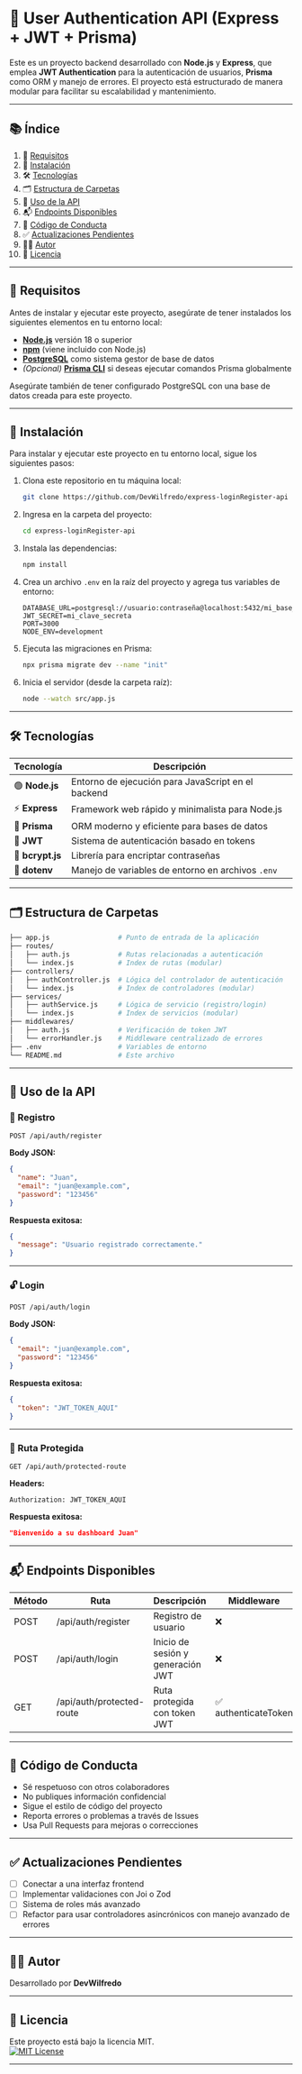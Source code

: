 # 🔐 User Authentication API (Express + JWT + Prisma)

Este es un proyecto backend desarrollado con **Node.js** y **Express**, que emplea **JWT Authentication** para la autenticación de usuarios, **Prisma** como ORM y manejo de errores. El proyecto está estructurado de manera modular para facilitar su escalabilidad y mantenimiento.

---

## 📚 Índice

1. 🧰 [Requisitos](#Requisitos)  
2. 🚀 [Instalación](#Instalación)  
3. 🛠️ [Tecnologías](#Tecnologías)  
4. 🗂️ [Estructura de Carpetas](#Estructura-de-Carpetas)  
5. 📡 [Uso de la API](#Uso-de-la-API)  
6. 📬 [Endpoints Disponibles](#Endpoints-Disponibles)  
7. 📖 [Código de Conducta](#Código-de-Conducta)  
8. ✅ [Actualizaciones Pendientes](#Actualizaciones-Pendientes)  
9. 👨‍💻 [Autor](#Autor)  
10. 🪪 [Licencia](#Licencia)  

---

## 🧰 Requisitos

Antes de instalar y ejecutar este proyecto, asegúrate de tener instalados los siguientes elementos en tu entorno local:

- **[Node.js](https://nodejs.org/)** versión 18 o superior  
- **[npm](https://www.npmjs.com/)** (viene incluido con Node.js)  
- **[PostgreSQL](https://www.postgresql.org/)** como sistema gestor de base de datos  
- *(Opcional)* **[Prisma CLI](https://www.prisma.io/docs/reference/api-reference/command-reference)** si deseas ejecutar comandos Prisma globalmente  

Asegúrate también de tener configurado PostgreSQL con una base de datos creada para este proyecto.

---

## 🚀 Instalación

Para instalar y ejecutar este proyecto en tu entorno local, sigue los siguientes pasos:

1. Clona este repositorio en tu máquina local:
   ```bash
   git clone https://github.com/DevWilfredo/express-loginRegister-api
   ```

2. Ingresa en la carpeta del proyecto:
   ```bash
   cd express-loginRegister-api
   ```

3. Instala las dependencias:
   ```bash
   npm install
   ```

4. Crea un archivo `.env` en la raíz del proyecto y agrega tus variables de entorno:
   ```env
   DATABASE_URL=postgresql://usuario:contraseña@localhost:5432/mi_base_de_datos
   JWT_SECRET=mi_clave_secreta
   PORT=3000
   NODE_ENV=development
   ```

5. Ejecuta las migraciones en Prisma:
   ```bash
   npx prisma migrate dev --name "init"
   ```

6. Inicia el servidor (desde la carpeta raíz):
   ```bash
   node --watch src/app.js
   ```

---

## 🛠️ Tecnologías

| Tecnología     | Descripción                                               |
|----------------|-----------------------------------------------------------|
| 🟢 **Node.js**  | Entorno de ejecución para JavaScript en el backend       |
| ⚡ **Express**  | Framework web rápido y minimalista para Node.js          |
| 🧬 **Prisma**   | ORM moderno y eficiente para bases de datos              |
| 🔐 **JWT**      | Sistema de autenticación basado en tokens                |
| 🔑 **bcrypt.js**| Librería para encriptar contraseñas                      |
| 🌱 **dotenv**   | Manejo de variables de entorno en archivos `.env`        |

---

## 🗂️ Estructura de Carpetas

```bash
├── app.js                 # Punto de entrada de la aplicación
├── routes/
│   ├── auth.js            # Rutas relacionadas a autenticación
│   └── index.js           # Index de rutas (modular)
├── controllers/
│   ├── authController.js  # Lógica del controlador de autenticación
│   └── index.js           # Index de controladores (modular)
├── services/
│   ├── authService.js     # Lógica de servicio (registro/login)
│   └── index.js           # Index de servicios (modular)
├── middlewares/
│   ├── auth.js            # Verificación de token JWT
│   └── errorHandler.js    # Middleware centralizado de errores
├── .env                   # Variables de entorno
└── README.md              # Este archivo
```

---

## 📡 Uso de la API

### 🔑 Registro

```http
POST /api/auth/register
```

**Body JSON:**
```json
{
  "name": "Juan",
  "email": "juan@example.com",
  "password": "123456"
}
```

**Respuesta exitosa:**
```json
{
  "message": "Usuario registrado correctamente."
}
```

---

### 🔓 Login

```http
POST /api/auth/login
```

**Body JSON:**
```json
{
  "email": "juan@example.com",
  "password": "123456"
}
```

**Respuesta exitosa:**
```json
{
  "token": "JWT_TOKEN_AQUI"
}
```

---

### 🔐 Ruta Protegida

```http
GET /api/auth/protected-route
```

**Headers:**
```
Authorization: JWT_TOKEN_AQUI
```

**Respuesta exitosa:**
```json
"Bienvenido a su dashboard Juan"
```

---

## 📬 Endpoints Disponibles

| Método | Ruta                      | Descripción                        | Middleware             |
|--------|---------------------------|------------------------------------|------------------------|
| POST   | /api/auth/register        | Registro de usuario                | ❌                     |
| POST   | /api/auth/login           | Inicio de sesión y generación JWT  | ❌                     |
| GET    | /api/auth/protected-route | Ruta protegida con token JWT       | ✅ authenticateToken   |

---

## 📖 Código de Conducta

- Sé respetuoso con otros colaboradores  
- No publiques información confidencial  
- Sigue el estilo de código del proyecto  
- Reporta errores o problemas a través de Issues  
- Usa Pull Requests para mejoras o correcciones  

---

## ✅ Actualizaciones Pendientes

- [ ] Conectar a una interfaz frontend  
- [ ] Implementar validaciones con Joi o Zod  
- [ ] Sistema de roles más avanzado  
- [ ] Refactor para usar controladores asincrónicos con manejo avanzado de errores  

---

## 👨‍💻 Autor

Desarrollado por **DevWilfredo**

---

## 🪪 Licencia

Este proyecto está bajo la licencia MIT.  
[![MIT License](https://img.shields.io/badge/License-MIT-green.svg)](https://choosealicense.com/licenses/mit/)

---
